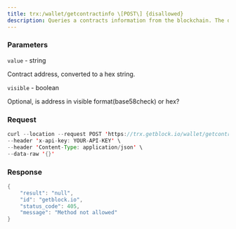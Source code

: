 ```yaml
---
title: trx:/wallet/getcontractinfo \[POST\] {disallowed}
description: Queries a contracts information from the blockchain. The differencefrom the wallet/getcontract interface is that this interface returns notonly the bytecode but also the runtime bytecode of the contract.Compared with bytecode, runtime bytecode does not contain constructorand constructor parameter information.
---
```


### Parameters


`value` - string

Contract address, converted to a hex string.

`visible` - boolean

Optional, is address in visible format(base58check) or hex?

### Request

``` java
curl --location --request POST 'https://trx.getblock.io/wallet/getcontractinfo' \
--header 'x-api-key: YOUR-API-KEY' \
--header 'Content-Type: application/json' \
--data-raw '{}'
```

###  Response

``` java
{
    "result": "null",
    "id": "getblock.io",
    "status_code": 405,
    "message": "Method not allowed"
}
```

